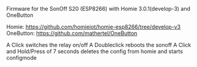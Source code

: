 Firmware for the SonOff S20 (ESP8266) with Homie 3.0.1(develop-3) and OneButton 

Homie: https://github.com/homieiot/homie-esp8266/tree/develop-v3
OneButton: https://github.com/mathertel/OneButton


A Click switches the relay on/off
A Doubleclick reboots the sonoff
A Click and Hold/Press of 7 seconds deletes the config from homie and starts configmode

